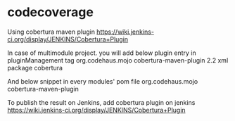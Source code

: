 # codecoverage
Using cobertura maven plugin
https://wiki.jenkins-ci.org/display/JENKINS/Cobertura+Plugin

In case of multimodule project. you will add below plugin entry in pluginManagement tag
  <plugin>
    <groupId>org.codehaus.mojo</groupId>
    <artifactId>cobertura-maven-plugin</artifactId>
    <version>2.2</version>
    <configuration>
      <formats>
        <format>xml</format>
      </formats>
    </configuration>
    <executions>
      <execution>
        <phase>package</phase>
        <goals>
          <goal>cobertura</goal>
        </goals>
      </execution>
    </executions>
</plugin>


And below snippet in every modules' pom file
 <plugin>
    <groupId>org.codehaus.mojo</groupId>
    <artifactId>cobertura-maven-plugin</artifactId>
 </plugin>

To publish the result on Jenkins, add cobertura plugin on jenkins
https://wiki.jenkins-ci.org/display/JENKINS/Cobertura+Plugin 
